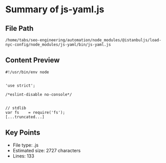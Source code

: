 # Summary of js-yaml.js
  
## File Path
`/home/tabs/seo-engineering/automation/node_modules/@istanbuljs/load-nyc-config/node_modules/js-yaml/bin/js-yaml.js`

## Content Preview
```
#!/usr/bin/env node


'use strict';

/*eslint-disable no-console*/


// stdlib
var fs    = require('fs');
[...truncated...]
```

## Key Points
- File type: .js
- Estimated size: 2727 characters
- Lines: 133
